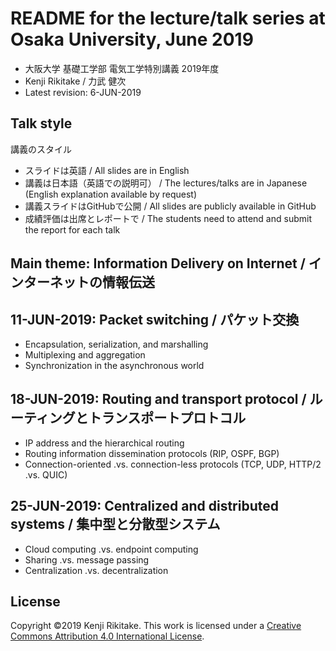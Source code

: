 # README for the lecture/talk series at Osaka University, June 2019

* 大阪大学 基礎工学部 電気工学特別講義 2019年度
* Kenji Rikitake / 力武 健次
* Latest revision: 6-JUN-2019

## Talk style

講義のスタイル

* スライドは英語 / All slides are in English
* 講義は日本語（英語での説明可） / The lectures/talks are in Japanese (English explanation available by request)
* 講義スライドはGitHubで公開 / All slides are publicly available in GitHub
* 成績評価は出席とレポートで / The students need to attend and submit the report for each talk

## Main theme: Information Delivery on Internet / インターネットの情報伝送

## 11-JUN-2019: Packet switching / パケット交換

* Encapsulation, serialization, and marshalling
* Multiplexing and aggregation
* Synchronization in the asynchronous world

## 18-JUN-2019: Routing and transport protocol / ルーティングとトランスポートプロトコル

* IP address and the hierarchical routing
* Routing information dissemination protocols (RIP, OSPF, BGP)
* Connection-oriented .vs. connection-less protocols (TCP, UDP, HTTP/2 .vs. QUIC)

## 25-JUN-2019: Centralized and distributed systems / 集中型と分散型システム

* Cloud computing .vs. endpoint computing
* Sharing .vs. message passing
* Centralization .vs. decentralization

## License

Copyright ©2019 Kenji Rikitake.
This work is licensed under a [Creative Commons Attribution 4.0 International License](https://creativecommons.org/licenses/by/4.0/).
